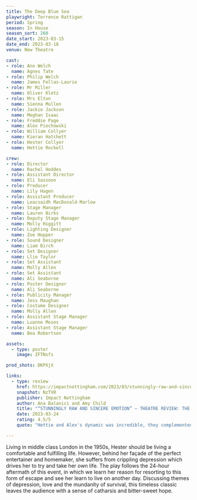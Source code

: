 ```yaml
---
title: The Deep Blue Sea 
playwright: Terrence Rattigan
period: Spring 
season: In House 
season_sort: 260
date_start: 2023-03-15
date_end: 2023-03-18
venue: New Theatre 

cast: 
- role: Ann Welch
  name: Agnes Tate
- role: Philip Welch
  name: James Fellas-Laurie
- role: Mr Miller
  name: Oliver Kletz
- role: Mrs Elton
  name: Sienna Mullen
- role: Jackie Jackson
  name: Meghan Isaac
- role: Freddie Page
  name: Alex Piechowski
- role: William Collyer
  name: Kieran Hatchett
- role: Hester Collyer
  name: Hettie Rockell

crew: 
- role: Director
  name: Rachel Hoddes 
- role: Assistant Director 
  name: Eli Sassoon 
- role: Producer
  name: Lily Hagen 
- role: Assistant Producer
  name: Leacsaidh MacDonald-Marlow
- role: Stage Manager 
  name: Lauren Birks 
- role: Deputy Stage Manager
  name: Molly Higgitt
- role: Lighting Designer 
  name: Zoe Hopper 
- role: Sound Designer 
  name: Liam Birch 
- role: Set Designer 
  name: Llie Taylor 
- role: Set Assistant  
  name: Molly Allen 
- role: Set Assistant 
  name: Ali Seaborne 
- role: Poster Designer 
  name: Ali Seaborne 
- role: Publicity Manager 
  name: Jess Maughan
- role: Costume Designer 
  name: Molly Allen 
- role: Assistant Stage Manager 
  name: Luanne Moses
- role: Assistant Stage Manager 
  name: Bea Robertson 

assets:
  - type: poster 
    image: ZFTNsfs

prod_shots: DKPXjX

links:
  - type: review 
    href: https://impactnottingham.com/2023/03/stunningly-raw-and-sincere-emotion-theatre-review-the-deep-blue-sea-nottingham-new-theatre/
    snapshot: NzTVR
    publisher: Impact Nottingham 
    author: Ana Balanici and Amy Child
    title: "“STUNNINGLY RAW AND SINCERE EMOTION” – THEATRE REVIEW: THE DEEP BLUE SEA @ NOTTINGHAM NEW THEATRE"
    date: 2023-03-24
    rating: 4.5/5
    quote: "Hettie and Alex's dynamic was incredible, they complemented each other so well and created an unforgettable show."

---
```


Living in middle class London in the 1950s, Hester should be living a comfortable and fulfilling life. However, behind her façade of the perfect entertainer and homemaker, she suffers from crippling depression which drives her to try and take her own life. The play follows the 24-hour aftermath of this event, in which we learn her reason for resorting to this form of escape and see her learn to live on another day. Discussing themes of depression, love and the mundanity of survival, this timeless classic leaves the audience with a sense of catharsis and bitter-sweet hope.